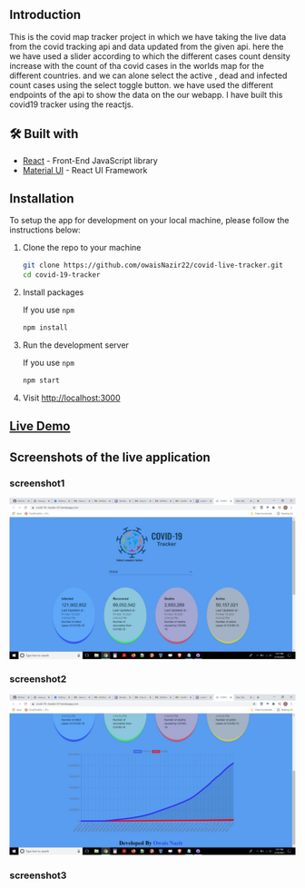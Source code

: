 ## Introduction
This is the covid map tracker project in which we have taking the live data from the covid tracking api and data updated from the given api.
here the we have used a slider according to which the different cases count density increase with the count of tha covid cases in the worlds map for the different countries.
and we can alone select the active , dead and infected count cases using the select toggle button.
we have used the different endpoints of the api to show the data on the our webapp.
I have built this covid19 tracker using the reactjs.
## 🛠️ Built with

- [React](https://es.reactjs.org/) - Front-End JavaScript library
- [Material UI](https://material-ui.com/) - React UI Framework

## Installation

To setup the app for development on your local machine, please follow the instructions below:

1. Clone the repo to your machine

   ```bash
   git clone https://github.com/owaisNazir22/covid-live-tracker.git
   cd covid-19-tracker
   ```

2. Install packages

   If you use `npm`

   ```bash
   npm install
   ```

3. Run the development server

   If you use `npm`

   ```bash
   npm start
   ```
4. Visit <http://localhost:3000>

## [Live Demo](https://covid-19--tracker-01.herokuapp.com/)

## Screenshots of the live application
### screenshot1
![Screenshot](Screenshot1.png)
### screenshot2
![Screenshot](Screenshot2.png)
### screenshot3

